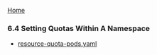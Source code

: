 [Home](../)

### 6.4 Setting Quotas Within A Namespace

- [resource-quota-pods.yaml](resource-quota-pods.yaml)
